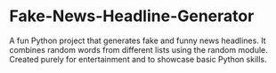 # Fake-News-Headline-Generator
A fun Python project that generates fake and funny news headlines. It combines random words from different lists using the random module. Created purely for entertainment and to showcase basic Python skills.
